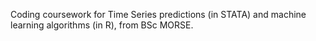 Coding coursework for Time Series predictions (in STATA) and machine learning algorithms (in R), from BSc MORSE.

